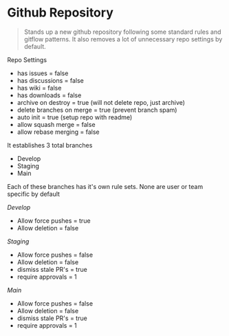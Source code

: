 # Github Repository
> Stands up a new github repository following some standard rules and gitflow patterns. It also removes a lot of unnecessary repo settings by default.

Repo Settings
- has issues = false
- has discussions = false
- has wiki = false
- has downloads = false
- archive on destroy = true (will not delete repo, just archive)
- delete branches on merge = true (prevent branch spam)
- auto init = true (setup repo with readme)
- allow squash merge = false
- allow rebase merging = false

It establishes 3 total branches
- Develop
- Staging
- Main

Each of these branches has it's own rule sets. None are user or team specific by default


*Develop*
- Allow force pushes = true
- Allow deletion = false


*Staging*
- Allow force pushes = false
- Allow deletion = false
- dismiss stale PR's = true
- require approvals = 1


*Main*
- Allow force pushes = false
- Allow deletion = false
- dismiss stale PR's = true
- require approvals = 1
